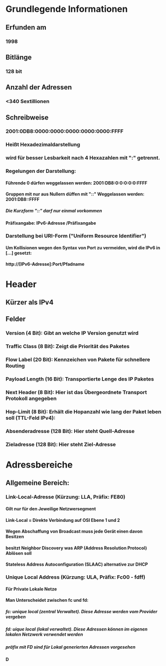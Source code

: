 # Grundlegende Informationen
## Erfunden am
### 1998
## Bitlänge
### 128 bit
## Anzahl der Adressen
### <340 Sextillionen
## Schreibweise 
### 2001:0DB8:0000:0000:0000:0000:0000:FFFF
### Heißt Hexadezimaldarstellung
### wird für besser Lesbarkeit nach 4 Hexazahlen mit ":" getrennt.
### Regelungen der Darstellung:
#### Führende 0 dürfen weggelassen werden: 2001:DB8:0:0:0:0:0:FFFF
#### Gruppen mit nur aus Nullern düffen mit "::" Weggelassen werden: 2001:DB8::FFFF
##### Die Kurzform "::" darf nur einmal vorkommen
#### Präfixangabe: IPv6-Adresse /Präfixangabe
### Darstellung bei URI-Form ("Uniform Resource Identifier")
#### Um Kollisionen wegen den Syntax von Port zu vermeiden, wird die IPv6 in [...] gesetzt:
#### http://[IPv6-Adresse]:Port/Pfadname
# Header
## Kürzer als IPv4
## Felder
### Version (4 Bit): Gibt an welche IP Version genutzt wird
### Traffic Class (8 Bit): Zeigt die Priorität des Paketes
### Flow Label (20 Bit): Kennzeichen von Pakete für schnellere Routing
### Payload Length (16 Bit): Transportierte Lenge des IP Paketes
### Next Header (8 Bit): Hier ist das Übergeordnete Transport Protokoll angegeben
### Hop-Limit (8 Bit): Erhält die Hopanzahl wie lang der Paket leben soll (TTL-Feld IPv4):
### Absenderadresse (128 Bit): Hier steht Quell-Adresse
### Zieladresse (128 Bit): Hier steht Ziel-Adresse
# Adressbereiche
## Allgemeine Bereich:
### Link-Local-Adresse (Kürzung: LLA, Präfix: FE80)
#### Gilt nur für den Jeweilige Netzwersegment
#### Link-Local = Direkte Verbindung auf OSI Ebene 1 und 2
#### Wegen Abschaffung von Broadcast muss jede Gerät einen davon Besitzen
#### besitzt Neighbor Discovery was ARP (Address Resolution Protocol) Ablösen soll
#### Stateless Address Autoconfiguration (SLAAC) alternative zur DHCP
### Unique Local Address (Kürzung: ULA, Präfix: Fc00 - fdff)
#### Für Private Lokale Netze 
#### Man Unterscheidet zwischen fc und fd:
##### fc: unique local (zentral Verwaltet). Diese Adresse werden vom Provider vergeben
##### fd: uique local (lokal verwaltet). Diese Adressen können im eigenen lokalen Netzwerk verwendet werden
##### präfix mit FD sind für Lokal generierten Adressen vorgesehen
#### D